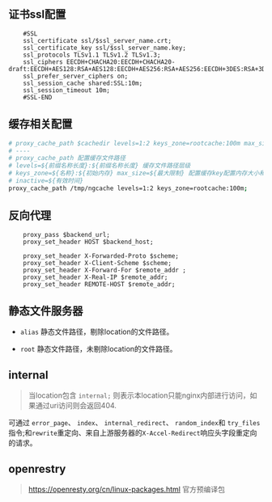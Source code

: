 
 ## 证书ssl配置

```
    #SSL
    ssl_certificate ssl/$ssl_server_name.crt;
    ssl_certificate_key ssl/$ssl_server_name.key;
    ssl_protocols TLSv1.1 TLSv1.2 TLSv1.3;
    ssl_ciphers EECDH+CHACHA20:EECDH+CHACHA20-draft:EECDH+AES128:RSA+AES128:EECDH+AES256:RSA+AES256:EECDH+3DES:RSA+3DES:!MD5;
    ssl_prefer_server_ciphers on;
    ssl_session_cache shared:SSL:10m;
    ssl_session_timeout 10m;
    #SSL-END
```

## 缓存相关配置

```bash
# proxy_cache_path $cachedir levels=1:2 keys_zone=rootcache:100m max_size=10g 
# ----
# proxy_cache_path 配置缓存文件路径 
# levels=${前缀名称长度}:${前缀名称长度} 缓存文件路径层级
# keys_zone=${名称}:${初始内存} max_size=${最大限制} 配置缓存key配置内存大小和名称,
# inactive=${有效时间}
proxy_cache_path /tmp/ngcache levels=1:2 keys_zone=rootcache:100m;
```

## 反向代理

```
    proxy_pass $backend_url;
    proxy_set_header HOST $backend_host;

    proxy_set_header X-Forwarded-Proto $scheme;
    proxy_set_header X-Client-Scheme $scheme;
    proxy_set_header X-Forward-For $remote_addr ;
    proxy_set_header X-Real-IP $remote_addr;
    proxy_set_header REMOTE-HOST $remote_addr;
```


## 静态文件服务器

- `alias` 静态文件路径，剔除location的文件路径。

- `root` 静态文件路径，未剔除location的文件路径。


## internal

> 当location包含 `internal;` 则表示本location只能nginx内部进行访问，如果通过uri访问则会返回404.

可通过 `error_page`、 `index`、 `internal_redirect`、 `random_index`和 `try_files`指令;和`rewrite`重定向、来自上游服务器的`X-Accel-Redirect`响应头字段重定向的请求。


## openrestry 

> https://openresty.org/cn/linux-packages.html 官方预编译包

